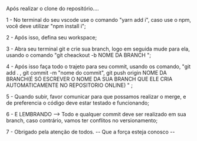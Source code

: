 Após realizar o clone do repositório....

1 - No terminal do seu vscode use o comando "yarn add i", caso use o npm, você deve utilizar "npm install i";

2 - Após isso, defina seu workspace;

3 - Abra seu terminal git e crie sua branch, logo em seguida mude para ela, usando o comando "git cheackout -b NOME DA BRANCH ";

4 - Após isso faça todo o trajeto para seu commit, usando os comando, "git add . , git commit -m "nome do commit", git push origin NOME DA BRANCH(É SÓ ESCREVER O NOME DA SUA BRANCH QUE ELE CRIA AUTOMATICAMENTE NO REPOSITORIO ONLINE) " ;

5 - Quando subir, favor comunicar para que possamos realizar o merge, e de preferencia o código deve estar testado e funcionando;

6 - E LEMBRANDO --> Todo e qualquer commit deve ser realizado em sua branch,  caso contrário, vamos ter conflitos no versionamento;

7 - Obrigado pela atenção de todos. -- Que a força esteja conosco -- 
